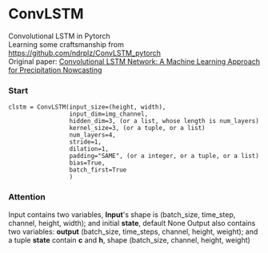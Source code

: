 # ConvLSTM
 Convolutional LSTM in Pytorch  
 Learning some craftsmanship from https://github.com/ndrplz/ConvLSTM_pytorch  
 Original paper: [Convolutional LSTM Network: A Machine Learning Approach for Precipitation Nowcasting](https://papers.nips.cc/paper/5955-convolutional-lstm-network-a-machine-learning-approach-for-precipitation-nowcasting.pdf)
 
 ### Start
 ```
 clstm = ConvLSTM(input_size=(height, width),  
                  input_dim=img_channel,  
                  hidden_dim=3, (or a list, whose length is num_layers)  
                  kernel_size=3, (or a tuple, or a list)  
                  num_layers=4,  
                  stride=1,  
                  dilation=1,  
                  padding="SAME", (or a integer, or a tuple, or a list)  
                  bias=True,  
                  batch_first=True  
                  )  
```
### Attention
 Input contains two variables, **Input**'s shape is (batch_size, time_step, channel, height, width); and initial **state**, default None
 Output also contains two variables: **output** (batch_size, time_steps, channel, height, weight); and a tuple **state** contain **c** and **h**, shape  (batch_size, channel, height, weight)

